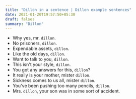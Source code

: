 ```yaml
---
title: "Dillon in a sentence | Dillon example sentences"
date: 2021-01-20T19:57:50+05:30
draft: falses
summary: "Dillon"
---
```

- Why yes, mr. `dillon`.
- No prisoners, `dillon`.
- Expendable assets, `dillon`.
- Like the old days, `dillon`.
- Want to talk to you, `dillon`.
- This isn't your style, `dillon`.
- You got any answers for this, `dillon`?
- It really is your mother, mister `dillon`.
- Sickness comes to us all, mister `dillon`.
- You've been pushing too many pencils, `dillon`.
- Mrs. `dillon`, your son was in some sort of accident.
                 
